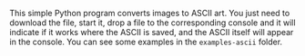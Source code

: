This simple Python program converts images to ASCII art.
You just need to download the file, start it, drop a file to the corresponding console and it will indicate if it works where the ASCII is saved, and the ASCII itself will appear in the console.
You can see some examples in the `examples-ascii` folder.
